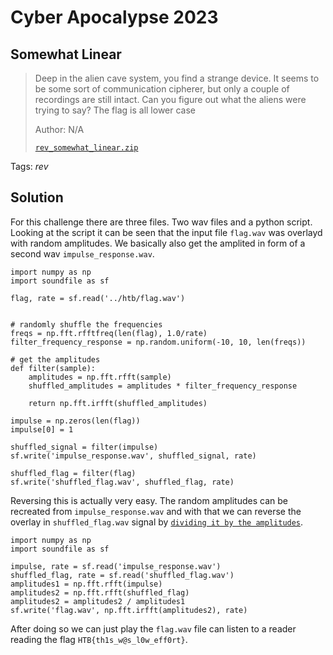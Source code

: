 # Cyber Apocalypse 2023

## Somewhat Linear

> Deep in the alien cave system, you find a strange device. It seems to be some sort of communication cipherer, but only a couple of recordings are still intact. Can you figure out what the aliens were trying to say? The flag is all lower case
>
>  Author: N/A
>
> [`rev_somewhat_linear.zip`](rev_somewhat_linear.zip)

Tags: _rev_

## Solution
For this challenge there are three files. Two wav files and a python script. Looking at the script it can be seen that the input file `flag.wav` was overlayd with random amplitudes. We basically also get the amplited in form of a second wav `impulse_response.wav`.

```
import numpy as np
import soundfile as sf

flag, rate = sf.read('../htb/flag.wav')


# randomly shuffle the frequencies
freqs = np.fft.rfftfreq(len(flag), 1.0/rate)
filter_frequency_response = np.random.uniform(-10, 10, len(freqs))

# get the amplitudes
def filter(sample):
    amplitudes = np.fft.rfft(sample)
    shuffled_amplitudes = amplitudes * filter_frequency_response

    return np.fft.irfft(shuffled_amplitudes)

impulse = np.zeros(len(flag))
impulse[0] = 1

shuffled_signal = filter(impulse)
sf.write('impulse_response.wav', shuffled_signal, rate)

shuffled_flag = filter(flag)
sf.write('shuffled_flag.wav', shuffled_flag, rate)
```

Reversing this is actually very easy. The random amplitudes can be recreated from `impulse_response.wav` and with that we can reverse the overlay in `shuffled_flag.wav` signal by [`dividing it by the amplitudes`](solution.py).

```
import numpy as np
import soundfile as sf

impulse, rate = sf.read('impulse_response.wav')
shuffled_flag, rate = sf.read('shuffled_flag.wav')
amplitudes1 = np.fft.rfft(impulse)
amplitudes2 = np.fft.rfft(shuffled_flag)
amplitudes2 = amplitudes2 / amplitudes1
sf.write('flag.wav', np.fft.irfft(amplitudes2), rate)
```

After doing so we can just play the `flag.wav` file can listen to a reader reading the flag `HTB{th1s_w@s_l0w_eff0rt}`.